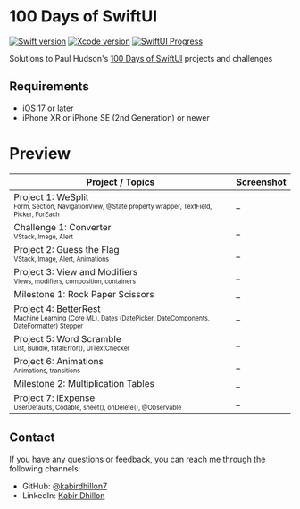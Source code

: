 # 100 Days of SwiftUI
[![Swift version][swift_badge]][swift_release_notes]
[![Xcode version][xcode_badge]][xcode_website]
[![SwiftUI Progress][swiftui_progress]][swiftui_current_day]
<br>

Solutions to Paul Hudson's [100 Days of SwiftUI](https://www.hackingwithswift.com/100/swiftui) projects and challenges

## Requirements
- iOS 17 or later
- iPhone XR or iPhone SE (2nd Generation) or newer

# Preview
| Project / Topics | Screenshot |
| -- | -- |
| Project 1: WeSplit<br><sub><sup>Form, Section, NavigationView, @State property wrapper, TextField, Picker, ForEach</sub></sup> | _ |
| Challenge 1: Converter<br><sub><sup>VStack, Image, Alert</sub></sup> | _ |
| Project 2: Guess the Flag<br><sub><sup>VStack, Image, Alert, Animations</sub></sup> | _ |
| Project 3: View and Modifiers<br><sub><sup>Views, modifiers, composition, containers</sub></sup> | _ |
| Milestone 1: Rock Paper Scissors | _ |
| Project 4: BetterRest<br><sub><sup>Machine Learning (Core ML), Dates (DatePicker, DateComponents, DateFormatter) Stepper</sub></sup> | _ |
| Project 5: Word Scramble<br><sub><sup>List, Bundle, fatalError(), UITextChecker</sub></sup> | _ |
| Project 6: Animations<br><sub><sup>Animations, transitions</sub></sup> | _ |
| Milestone 2: Multiplication Tables | _ |
| Project 7: iExpense<br><sub><sup>UserDefaults, Codable, sheet(), onDelete(), @Observable</sub></sup> | _ |

## Contact
If you have any questions or feedback, you can reach me through the following channels:

- GitHub: [@kabirdhillon7](https://github.com/kabirdhillon7)
- LinkedIn: [Kabir Dhillon](https://www.linkedin.com/in/kabirdhillon/)


[swift_release_notes]: [https://www.swift.org/blog/swift-5.7-released/](https://www.swift.org/blog/swift-5.10-released/)
[swift_badge]: https://img.shields.io/badge/Swift-5.10-F05138?logo=swift

[xcode_website]: https://developer.apple.com/xcode/
[xcode_badge]: https://img.shields.io/badge/Xcode-15-1575F9?style=flat&logo=Xcode

[swiftui_current_day]: https://www.hackingwithswift.com/100/swiftui/38
[swiftui_progress]: https://img.shields.io/badge/100%20Days%20of%20SwiftUI-38-3463DA
